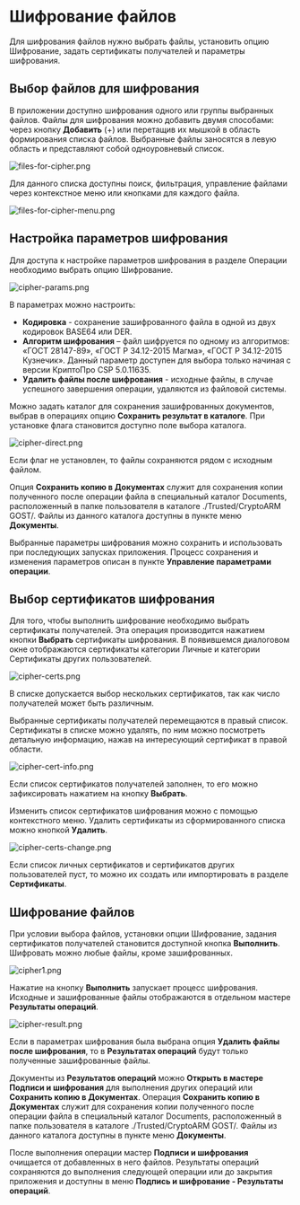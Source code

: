 # Шифрование файлов

Для шифрования файлов нужно выбрать файлы, установить опцию Шифрование, задать сертификаты получателей и параметры шифрования.

## Выбор файлов для шифрования

В приложении доступно шифрования одного или группы выбранных файлов. Файлы для шифрования можно добавить двумя способами: через кнопку **Добавить** (+) или перетащив их мышкой в область формирования списка файлов.
Выбранные файлы заносятся в левую область и представляют собой одноуровневый список. 
 
![files-for-cipher.png](./images/files-for-cipher.png "Список файлов для шифрования")

Для данного списка доступны поиск, фильтрация, управление файлами через контекстное меню или  кнопками для каждого файла.

![files-for-cipher-menu.png](./images/files-for-cipher-menu.png "Контекстное меню управления списком файлов")

## Настройка параметров шифрования

Для доступа к настройке параметров шифрования в разделе Операции необходимо выбрать опцию Шифрование.

![cipher-params.png](./images/cipher-params.png "Выбор параметров шифрования")

В параметрах можно настроить:
-	**Кодировка** - сохранение зашифрованного файла в одной из двух кодировок BASE64 или DER.
-	**Алгоритм шифрования** – файл шифруется по одному из алгоритмов: «ГОСТ 28147-89», «ГОСТ Р 34.12-2015 Магма», «ГОСТ Р 34.12-2015 Кузнечик». Данный параметр доступен для выбора только начиная с версии КриптоПро CSP 5.0.11635. 
-	**Удалить файлы после шифрования** -  исходные файлы, в случае успешного завершения операции, удаляются из файловой системы.

Можно задать каталог для сохранения зашифрованных документов, выбрав в операциях опцию **Сохранить результат в каталоге**. При установке флага становится доступно поле выбора каталога.
 
![cipher-direct.png](./images/cipher-direct.png "Выбор каталога для сохранения зашифрованного файла")

Если флаг не установлен, то файлы сохраняются рядом с исходным файлом. 

Опция **Сохранить копию в Документах** служит для сохранения копии полученного после операции файла в специальный каталог Documents, расположенный в папке пользователя в каталоге ./Trusted/CryptoARM GOST/. Файлы из данного каталога доступны в пункте меню **Документы**.

Выбранные параметры шифрования можно сохранить и использовать при последующих запусках приложения. Процесс сохранения и изменения параметров описан в пункте **Управление параметрами операции**.

## Выбор сертификатов шифрования

Для того, чтобы выполнить шифрование необходимо выбрать сертификаты получателей. Эта операция производится нажатием кнопки **Выбрать** сертификаты шифрования. В появившемся диалоговом окне отображаются сертификаты категории Личные и категории Сертификаты других пользователей.

![cipher-certs.png](./images/cipher-certs.png "Выбор сертификатов шифрования")

В списке допускается выбор нескольких сертификатов, так как число получателей может быть различным. 

Выбранные сертификаты получателей перемещаются в правый список. Сертификаты в списке можно удалять, по ним можно посмотреть детальную информацию, нажав на интересующий сертификат в правой области.

![cipher-cert-info.png](./images/cipher-cert-info.png "Информация о сертификате шифрования")

Если список сертификатов получателей заполнен, то его можно зафиксировать нажатием на кнопку **Выбрать**. 

Изменить список сертификатов шифрования можно с помощью контекстного меню. Удалить сертификаты из сформированного списка можно кнопкой **Удалить**.

![cipher-certs-change.png](./images/cipher-certs-change.png "Изменение списка сертификатов шифрования")

Если список личных сертификатов и сертификатов других пользователей пуст, то можно их создать или импортировать в разделе **Сертификаты**.

## Шифрование файлов

При условии выбора файлов, установки опции Шифрование, задания сертификатов получателей становится доступной кнопка **Выполнить**. Шифровать можно любые файлы, кроме зашифрованных.

![cipher1.png](./images/cipher1.png "Шифрование файлов")

Нажатие на кнопку **Выполнить** запускает процесс шифрования. Исходные и зашифрованные файлы отображаются в отдельном мастере **Результаты операций**.

![cipher-result.png](./images/cipher-result.png "Результаты операции шифрования")

Если в параметрах шифрования была выбрана опция **Удалить файлы после шифрования**, то в **Результатах операций** будут только полученные зашифрованные файлы.

Документы из **Результатов операций** можно **Открыть в мастере Подписи и шифрования** для выполнения других операций или **Сохранить копию в Документах**. Операция **Сохранить копию в Документах** служит для сохранения копии полученного после операции файла в специальный каталог Documents, расположенный в папке пользователя в каталоге ./Trusted/CryptoARM GOST/. Файлы из данного каталога доступны в пункте меню **Документы**.

После выполнения операции мастер **Подписи и шифрования** очищается от добавленных в него файлов. Результаты операций сохраняются до выполнения следующей операции или до закрытия приложения и доступны в меню **Подпись и шифрование - Результаты операций**.
 
